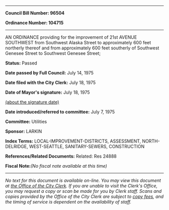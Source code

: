

********

**Council Bill Number: 96504**
   
**Ordinance Number: 104715**
********

 AN ORDINANCE providing for the improvement of 21st AVENUE SOUTHWEST from Southwest Alaska Street to approximately 600 feet northerly thereof and from approximately 600 feet southerly of Southwest Genesee Street to Southwest Genesee Street;

**Status:** Passed
   
**Date passed by Full Council:** July 14, 1975
   
**Date filed with the City Clerk:** July 18, 1975
   
**Date of Mayor's signature:** July 18, 1975
   
[(about the signature date)](/~public/approvaldate.htm)
   
   
   
**Date introduced/referred to committee:** July 7, 1975
   
**Committee:** Utilities
   
**Sponsor:** LARKIN
   
   
**Index Terms:** LOCAL-IMPROVEMENT-DISTRICTS, ASSESSMENT, NORTH-DELRIDGE, WEST-SEATTLE, SANITARY-SEWERS, CONSTRUCTION

**References/Related Documents:** Related: Res 24888

**Fiscal Note:**_(No fiscal note available at this time)_
********

_No text for this document is available on-line. You may view this document at [the Office of the City Clerk](http://www.seattle.gov/leg/clerk/contactUs.htm). If you are unable to visit the Clerk's Office, you may request a copy or scan be made for you by Clerk staff. Scans and copies provided by the Office of the City Clerk are subject to [copy fees](http://clerk.seattle.gov/~public/clerkfees.htm), and the timing of service is dependent on the availability of staff._


